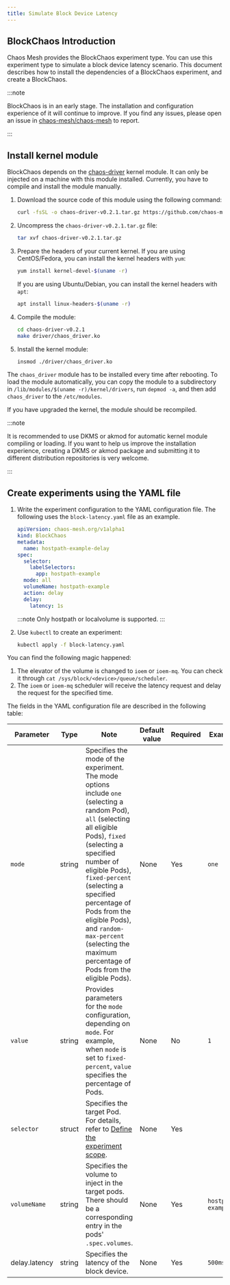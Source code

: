 ```yaml
---
title: Simulate Block Device Latency
---
```


## BlockChaos Introduction

Chaos Mesh provides the BlockChaos experiment type. You can use this experiment type to simulate a block device latency scenario. This document describes how to install the dependencies of a BlockChaos experiment, and create a BlockChaos.

:::note

BlockChaos is in an early stage. The installation and configuration experience of it will continue to improve. If you find any issues, please open an issue in [chaos-mesh/chaos-mesh](https://github.com/chaos-mesh/chaos-mesh) to report.

:::

## Install kernel module

BlockChaos depends on the [chaos-driver](https://github.com/chaos-mesh/chaos-driver) kernel module. It can only be injected on a machine with this module installed. Currently, you have to compile and install the module manually.

1. Download the source code of this module using the following command:

   ```bash
   curl -fsSL -o chaos-driver-v0.2.1.tar.gz https://github.com/chaos-mesh/chaos-driver/archive/refs/tags/v0.2.1.tar.gz
   ```

2. Uncompress the `chaos-driver-v0.2.1.tar.gz` file:

   ```bash
   tar xvf chaos-driver-v0.2.1.tar.gz
   ```

3. Prepare the headers of your current kernel. If you are using CentOS/Fedora, you can install the kernel headers with `yum`:

   ```bash
   yum install kernel-devel-$(uname -r)
   ```

   If you are using Ubuntu/Debian, you can install the kernel headers with `apt`:

   ```bash
   apt install linux-headers-$(uname -r)
   ```

4. Compile the module:

   ```bash
   cd chaos-driver-v0.2.1
   make driver/chaos_driver.ko
   ```

5. Install the kernel module:

   ```bash
   insmod ./driver/chaos_driver.ko
   ```

The `chaos_driver` module has to be installed every time after rebooting. To load the module automatically, you can copy the module to a subdirectory in `/lib/modules/$(uname -r)/kernel/drivers`, run `depmod -a`, and then add `chaos_driver` to the `/etc/modules`.

If you have upgraded the kernel, the module should be recompiled.

:::note

It is recommended to use DKMS or akmod for automatic kernel module compiling or loading. If you want to help us improve the installation experience, creating a DKMS or akmod package and submitting it to different distribution repositories is very welcome.

:::

## Create experiments using the YAML file

1. Write the experiment configuration to the YAML configuration file. The following uses the `block-latency.yaml` file as an example.

   ```yaml
   apiVersion: chaos-mesh.org/v1alpha1
   kind: BlockChaos
   metadata:
     name: hostpath-example-delay
   spec:
     selector:
       labelSelectors:
         app: hostpath-example
     mode: all
     volumeName: hostpath-example
     action: delay
     delay:
       latency: 1s
   ```

   :::note
   Only hostpath or localvolume is supported.
   :::

2. Use `kubectl` to create an experiment:

   ```bash
   kubectl apply -f block-latency.yaml
   ```

You can find the following magic happened:

1. The elevator of the volume is changed to `ioem` or `ioem-mq`. You can check it through `cat /sys/block/<device>/queue/scheduler`.
2. The `ioem` or `ioem-mq` scheduler will receive the latency request and delay the request for the specified time.

The fields in the YAML configuration file are described in the following table:

| Parameter     | Type   | Note                                                                                                                                                                                                                                                                                                                                                                        | Default value | Required | Example            |
| ------------- | ------ | --------------------------------------------------------------------------------------------------------------------------------------------------------------------------------------------------------------------------------------------------------------------------------------------------------------------------------------------------------------------------- | ------------- | -------- | ------------------ |
| `mode`        | string | Specifies the mode of the experiment. The mode options include `one` (selecting a random Pod), `all` (selecting all eligible Pods), `fixed` (selecting a specified number of eligible Pods), `fixed-percent` (selecting a specified percentage of Pods from the eligible Pods), and `random-max-percent` (selecting the maximum percentage of Pods from the eligible Pods). | None          | Yes      | `one`              |
| `value`       | string | Provides parameters for the `mode` configuration, depending on `mode`. For example, when `mode` is set to `fixed-percent`, `value` specifies the percentage of Pods.                                                                                                                                                                                                        | None          | No       | `1`                |
| `selector`    | struct | Specifies the target Pod. For details, refer to [Define the experiment scope](./define-chaos-experiment-scope.md).                                                                                                                                                                                                                                                          | None          | Yes      |                    |
| `volumeName`  | string | Specifies the volume to inject in the target pods. There should be a corresponding entry in the pods' `.spec.volumes`.                                                                                                                                                                                                                                                      | None          | Yes      | `hostpath-example` |
| delay.latency | string | Specifies the latency of the block device.                                                                                                                                                                                                                                                                                                                                  | None          | Yes      | `500ms`            |
